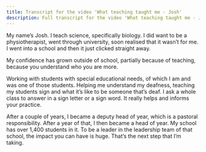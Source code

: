 ```yaml
---
title: Transcript for the video 'What teaching taught me - Josh'
description: Full transcript for the video 'What teaching taught me - Josh'
---
```

My name’s Josh. I teach science, specifically biology. I did want to be a physiotherapist, went through university, soon realised that it wasn’t for me. I went into a school and then it just clicked straight away.

My confidence has grown outside of school, partially because of teaching, because you understand who you are more.

Working with students with special educational needs, of which I am and was one of those students. Helping me understand my deafness, teaching my students sign and what it’s like to be someone that’s deaf. I ask a whole class to answer in a sign letter or a sign word. It really helps and informs your practice.

After a couple of years, I became a deputy head of year, which is a pastoral responsibility. After a year of that, I then became a head of year. My school has over 1,400 students in it. To be a leader in the leadership team of that school, the impact you can have is huge. That’s the next step that I’m taking.
